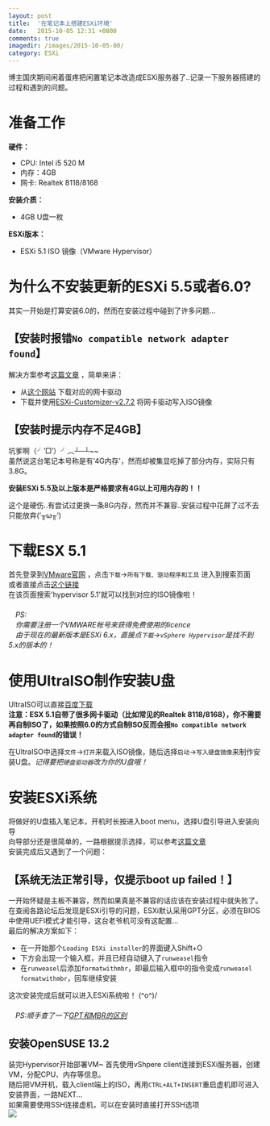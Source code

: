 ```yaml
---
layout: post
title:  '在笔记本上搭建ESXi环境'
date:   2015-10-05 12:31 +0800
comments: true
imagedir: /images/2015-10-05-00/
category: ESXi
---
```


博主国庆期间闲着蛋疼把闲置笔记本改造成ESXi服务器了..记录一下服务器搭建的过程和遇到的问题。

# 准备工作

**硬件：**  

* CPU: Intel i5 520 M
* 内存：4GB
* 网卡: Realtek 8118/8168

**安装介质：**  

* 4GB U盘一枚  

**ESXi版本：**  

* ESXi 5.1 ISO 镜像（VMware Hypervisor）

# 为什么不安装更新的ESXi 5.5或者6.0?

其实一开始是打算安装6.0的，然而在安装过程中碰到了许多问题...  

## 【安装时报错`No compatible network adapter found`】

解决方案参考[这篇文章](http://bbs.51cto.com/thread-1165256-1-1.html) ，简单来讲：  

* 从[这个网站](https://app.yinxiang.com/OutboundRedirect.action?dest=https%3A%2F%2Fvibsdepot.v-front.de%2Fwiki%2Findex.php%2FList_of_currently_available_ESXi_packages%23NIC_drivers) 下载对应的网卡驱动
* 下载并使用[ESXi-Customizer-v2.7.2](http://pan.baidu.com/s/1eQ2f822) 将网卡驱动写入ISO镜像  

## 【安装时提示内存不足4GB】

坑爹啊（╯‵□′）╯︵┴─┴~~  
虽然说这台笔记本号称是有'4G内存'，然而却被集显吃掉了部分内存，实际只有3.8G。  

**安装ESXi 5.5及以上版本是严格要求有4G以上可用内存的！！**  

这个是硬伤..有尝试过更换一条8G内存，然而并不兼容..安装过程中花屏了过不去只能放弃(’╥ω╥‘)  

# 下载ESX 5.1

首先登录到[VMware官网](http://www.vmware.com/cn) ，点击`下载`->`所有下载、驱动程序和工具` 进入到搜索页面  
或者直接点击[这个链接](https://my.vmware.com/cn/web/vmware/downloads)  
在该页面搜索'hypervisor 5.1'就可以找到对应的ISO镜像啦！  
　  
　*PS:  
　你需要注册一个VMWARE帐号来获得免费使用的licence  
　由于现在的最新版本是ESXi 6.x，直接点`下载`->`vSphere Hypervisor`是找不到5.x的版本的！*  

# 使用UltraISO制作安装U盘

UltraISO可以直接[百度下载](https://www.baidu.com/s?wd=ultraiso)  
**注意：ESX 5.1自带了很多网卡驱动（比如常见的Realtek 8118/8168），你不需要再自制ISO了，如果按照6.0的方式自制ISO反而会报`No compatible network adapter found`的错误！**  

在UltraISO中选择`文件`->`打开`来载入ISO镜像，随后选择`启动`->`写入硬盘镜像`来制作安装U盘。*记得要把`硬盘驱动器`改为你的U盘哦！*  

# 安装ESXi系统  

将做好的U盘插入笔记本，开机时长按<F12>进入boot menu，选择U盘引导进入安装向导  
向导部分还是很简单的，一路根据提示选择，可以参考[这篇文章](http://www.osyunwei.com/archives/6586.html)  
安装完成后又遇到了一个问题：  

## 【系统无法正常引导，仅提示boot up failed！】  

一开始怀疑是主板不兼容，然而如果真是不兼容的话应该在安装过程中就失败了。  
在查阅各路论坛后发现是ESXi引导的问题，ESXi默认采用GPT分区，必须在BIOS中使用UEFI模式才能引导，这台老爷机可没有这配置...  
最后的解决方案如下：

* 在一开始那个`Loading ESXi installer`的界面键入Shift+O  
* 下方会出现一个输入框，并且已经自动键入了`runweasel`指令  
* 在`runweasel`后添加`formatwithmbr`，即最后输入框中的指令变成`runweasel formatwithmbr`，回车继续安装  

这次安装完成后就可以进入ESXi系统啦！ \(^o^)/  
　  
　*PS:顺手查了一下[GPT和MBR的区别](http://fyzx.ankang.gov.cn/Article/Class26/201408/1484.html)*

## 安装OpenSUSE 13.2  

装完Hypervisor开始部署VM~
首先使用vShpere client连接到ESXi服务器，创建VM，分配CPU、内存等信息。  
随后把VM开机，载入client端上的ISO，再用`CTRL+ALT+INSERT`重启虚机即可进入安装界面，一路NEXT...  
如果需要使用SSH连接虚机，可以在安装时直接打开SSH选项  
![]({{site.baseurl}}{{page.imagedir}}00.JPG)


